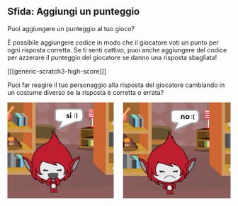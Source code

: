 ## Sfida: Aggiungi un punteggio

Puoi aggiungere un punteggio al tuo gioco?

È possibile aggiungere codice in modo che il giocatore voti un punto per ogni risposta corretta. Se ti senti cattivo, puoi anche aggiungere del codice per azzerare il punteggio del giocatore se danno una risposta sbagliata!

[[[generic-scratch3-high-score]]]

Puoi far reagire il tuo personaggio alla risposta del giocatore cambiando in un costume diverso se la risposta è corretta o errata?

![schermata](images/brain-costume.png)